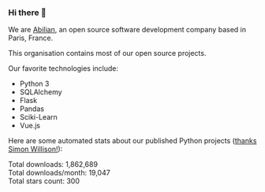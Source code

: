 ### Hi there 👋

We are [Abilian](https://abilian.com/), an open source software development company based in Paris, France.

This organisation contains most of our open source projects.

Our favorite technologies include:

- Python 3
- SQLAlchemy
- Flask
- Pandas
- Sciki-Learn
- Vue.js

Here are some automated stats about our published Python projects
([thanks Simon Willison!][sw-post]):

<!--marker-->
Total downloads: 1,862,689<br>
Total downloads/month: 19,047<br>
Total stars count: 300
<!--end-->

[sw-post]: https://simonwillison.net/2020/Jul/10/self-updating-profile-readme/